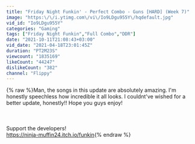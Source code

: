 ```yaml
---
title: "Friday Night Funkin' - Perfect Combo - Guns [HARD] (Week 7)"
image: "https:\/\/i.ytimg.com\/vi\/Io9LDgu955Y\/hqdefault.jpg"
vid_id: "Io9LDgu955Y"
categories: "Gaming"
tags: ["Friday Night Funkin","Full Combo","DDR"]
date: "2021-10-11T21:08:43+03:00"
vid_date: "2021-04-18T23:01:45Z"
duration: "PT2M23S"
viewcount: "1835169"
likeCount: "44247"
dislikeCount: "382"
channel: "Flippy"
---
```

{% raw %}Man, the songs in this update are absolutely amazing. I'm honestly speechless how incredible it all looks. I couldnt've wished for a better update, honestly!! Hope you guys enjoy!<br /><br /><br /><br />Support the developers!<br /><a rel="nofollow" target="blank" href="https://ninja-muffin24.itch.io/funkin">https://ninja-muffin24.itch.io/funkin</a>{% endraw %}
